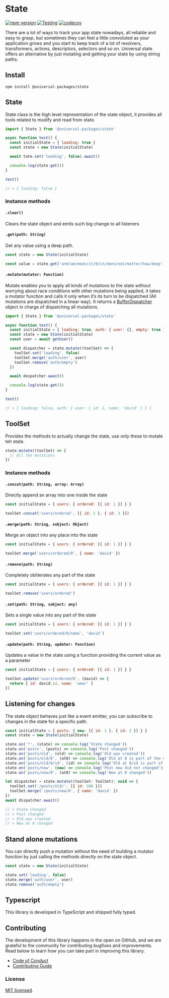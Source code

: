 # State

[![npm version](https://badge.fury.io/js/@universal-packages%2Fstate.svg)](https://www.npmjs.com/package/@universal-packages/state)
[![Testing](https://github.com/universal-packages/universal-state/actions/workflows/testing.yml/badge.svg)](https://github.com/universal-packages/universal-state/actions/workflows/testing.yml)
[![codecov](https://codecov.io/gh/universal-packages/universal-state/branch/main/graph/badge.svg?token=CXPJSN8IGL)](https://codecov.io/gh/universal-packages/universal-state)

There are a lot of ways to track your app state nowadays, all reliable and easy to grasp, but sometimes they can feel a little convoluted as your application grows and you start to keep track of a lot of resolvers, transformers, actions, descriptors, selectors and so on. Universal state offers an alternative by just mutating and getting your state by using string paths.

## Install

```shell
npm install @universal-packages/state
```

## State

State class is the high level representation of the state object, it provides all tools related to modify and read from state.

```js
import { State } from '@universal-packages/state'

async function test() {
  const initialState = { loading: true }
  const state = new State(initialState)

  await tate.set('loading', false).await()

  console.log(state.get())
}

test()

// > { loading: false }
```

### Instance methods

#### **`.clear()`**

Clears the state object and emits such big change to all listeners

#### **`.get(path: String)`**

Get any value using a deep path.

```js
const state = new State(initialState)

const value = state.get('and/am/mean/it/0/it/does/not/matter/how/deep')
```

#### **`.mutate(mutator: Function)`**

Mutate enables you to apply all kinds of mutations to the state without worrying about race conditions with other mutations being applied, it takes a mutator function and calls it only when it’s its turn to be dispatched (All mutations are dispatched in a linear way). It returns a [BufferDispatcher](https://github.com/universal-packages/universal-buffer-dispatcher) object in charge of dispatching all mutations.

```js
import { State } from '@universal-packages/state'

async function test() {
  const initialState = { loading: true, auth: { user: {}, empty: true } }
  const state = new State(initialState)
  const user = await getUser()

  const dispatcher = state.mutate((toolSet) => {
    toolSet.set('loading', false)
    toolSet.merge('auth/user', user)
    toolSet.remove('auth/empty')
  })

  await despatcher.await()

  console.log(state.get())
}

test()

// > { loading: false, auth: { user: { id: 1, name: 'david' } } }
```

## ToolSet

Provides the methods to actually change the state, use only these to mutate teh state.

```js
state.mutate((toolSet) => {
  // All the mutations
})
```

### Instance methods

#### **`.concat(path: String, array: Array)`**

Directly append an array into one inside the state

```js
const initialState = { users: { ordered: [{ id: 1 }] } }

toolSet.concat('users/ordered', [{ id: 2 }, { id: 3 }])
```

#### **`.merge(path: String, subject: Object)`**

Merge an object into any place into the state

```js
const initialState = { users: { ordered: [{ id: 1 }] } }

toolSet.merge('users/ordered/0', { name: 'david' })
```

#### **`.remove(path: String)`**

Completely obliterates any part of the state

```js
const initialState = { users: { ordered: [{ id: 1 }] } }

toolSet.remove('users/ordered')
```

#### **`.set(path: String, subject: any)`**

Sets a single value into any part of the state

```js
const initialState = { users: { ordered: [{ id: 1 }] } }

toolSet.set('users/ordered/0/name', 'david')
```

#### **`.update(path: String, updater: Function)`**

Updates a value in the state using a function providing the current value as a parameter

```js
const initialState = { users: { ordered: [{ id: 1 }] } }

toolSet.update('users/ordered/0', (david) => {
  return { id: david.id, name: 'omar' }
})
```

## Listening for changes

The state object behaves just like a event emitter, you can subscribe to changes in the state for a specific path.

```js
const initialState = { posts: { new: [{ id: 1 }, { id: 2 }] } }
const state = new State(initialState)

state.on('*', (state) => console.log('State changed'))
state.on('posts', (posts) => console.log('Post changed'))
state.on('posts/old', (old) => console.log('Old was created'))
state.on('posts/old/0', (at0) => console.log('Old at 0 is part of the value set'))
state.on('posts/old/0/id', (id) => console.log('Old at 0/id is part of the value set'))
state.on('posts/new', (new) => console.log('Post new did not changed'))
state.on('posts/new/0', (at0) => console.log('New at 0 changed'))

let dispatcher = state.mutate((toolSet: ToolSet): void => {
  toolSet.set('/posts/old/', [{ id: 100 }])
  toolSet.merge('/posts/new/0', { name: 'david' })
})
await dispatcher.await()

// > State changed
// > Post changed
// > Old was created
// > New at 0 changed
```

## Stand alone mutations

You can directly push a mutation without the need of building a mutator function by just calling the methods directly on the state object.

```js
const state = new State(initialState)

state.set('loading', false)
state.merge('auth/user', user)
state.remove('auth/empty')
```

## Typescript

This library is developed in TypeScript and shipped fully typed.

## Contributing

The development of this library happens in the open on GitHub, and we are grateful to the community for contributing bugfixes and improvements. Read below to learn how you can take part in improving this library.

- [Code of Conduct](./CODE_OF_CONDUCT.md)
- [Contributing Guide](./CONTRIBUTING.md)

### License

[MIT licensed](./LICENSE).
